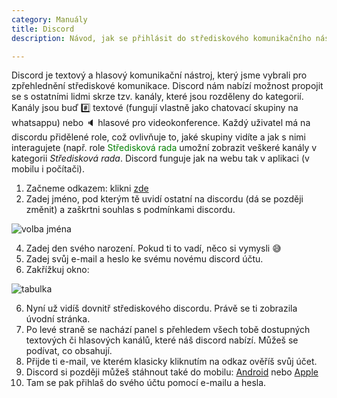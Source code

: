 ```yaml
---
category: Manuály
title: Discord
description: Návod, jak se přihlásit do střediskového komunikačního nástroje jménem Discord a jak jej používat.

---
```

Discord je textový a hlasový komunikační nástroj, který jsme vybrali pro zpřehlednění střediskové komunikace. Discord nám nabízí možnost propojit se s ostatními lidmi skrze tzv. kanály, které jsou rozděleny do kategorií. Kanály jsou buď :hash: textové (fungují vlastně jako chatovací skupiny na whatsappu) nebo :speaker: hlasové pro videokonference. Každý uživatel má na discordu přidělené role, což ovlivňuje to, jaké skupiny vidíte a jak s nimi interagujete (např. role <span style="color:green">Středisková rada</span> umožní zobrazit veškeré kanály v kategorii *Středisková rada*.
Discord funguje jak na webu tak v aplikaci (v mobilu i počítači).

 1. Začneme odkazem: klikni [zde](https://discord.gg/DFNyPvFENM)
 2. Zadej jméno, pod kterým tě uvidí ostatní na discordu (dá se později změnit) a zaškrtni souhlas s podmínkami discordu.

![volba jména](https://raw.githubusercontent.com/perun-litvinov/perun-litvinov.github.io/main/assets/accountcr.png)
 
 4. Zadej den svého narození. Pokud ti to vadí, něco si vymysli 😅
 5. Zadej svůj e-mail a heslo ke svému novému discord účtu.
 6. Zakřížkuj okno:

![tabulka](https://raw.githubusercontent.com/perun-litvinov/perun-litvinov.github.io/main/assets/closetab.png)
 
 6. Nyní už vidíš dovnitř střediskového discordu. Právě se ti zobrazila úvodní stránka.
 7. Po levé straně se nachází panel s přehledem všech tobě dostupných textových či hlasových kanálů, které náš discord nabízí. Můžeš se podívat, co obsahují.
 8. Přijde ti e-mail, ve kterém klasicky kliknutím na odkaz ověříš svůj účet.
 9. Discord si později můžeš stáhnout také do mobilu: [Android](https://play.google.com/store/apps/details?id=com.discord) nebo [Apple](https://apps.apple.com/us/app/discord-chat-talk-hangout/id985746746)
 10. Tam se pak přihlaš do svého účtu pomocí e-mailu a hesla.
